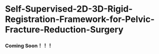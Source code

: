# Self-Supervised-2D-3D-Rigid-Registration-Framework-for-Pelvic-Fracture-Reduction-Surgery
### Coming Soon！！！
